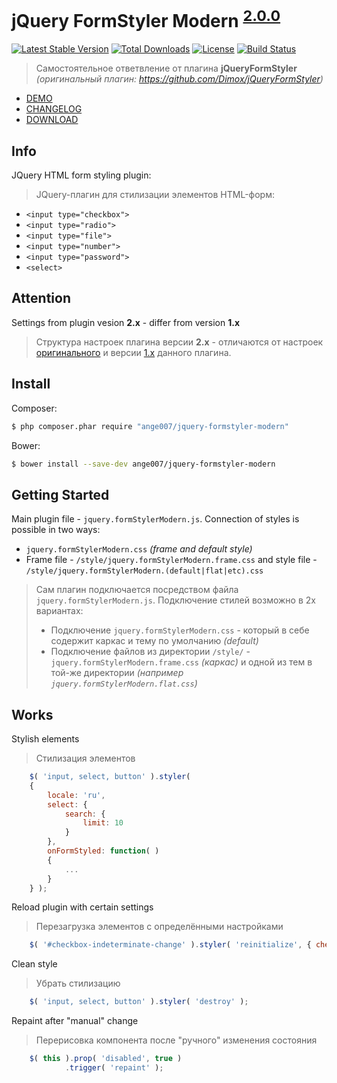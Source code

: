 # jQuery FormStyler Modern <sup>[2.0.0](https://github.com/ange007/JQueryFormStylerModern/blob/dev/CHANGELOG.md)</sup> 
[![Latest Stable Version](https://poser.pugx.org/ange007/jquery-formstyler-modern/v/stable)](https://packagist.org/packages/ange007/jquery-formstyler-modern)
[![Total Downloads](https://poser.pugx.org/ange007/jquery-formstyler-modern/downloads)](https://packagist.org/packages/ange007/jquery-formstyler-modern)
[![License](https://poser.pugx.org/ange007/jquery-formstyler-modern/license)](https://packagist.org/packages/ange007/jquery-formstyler-modern)
[![Build Status](https://travis-ci.org/ange007/JQueryFormStyler-Modern.svg?branch=dev)](https://travis-ci.org/ange007/JQueryFormStyler-Modern)

>Самостоятельное ответвление от плагина **jQueryFormStyler** 
*(оригинальный плагин: https://github.com/Dimox/jQueryFormStyler)*

- [DEMO](http://ange007.github.io/JQueryFormStyler-Modern/)
- [CHANGELOG](https://github.com/ange007/JQueryFormStylerModern/blob/dev/CHANGELOG.md)
- [DOWNLOAD](https://github.com/ange007/JQueryFormStyler-Modern/releases)

## Info
JQuery HTML form styling plugin:
> JQuery-плагин для стилизации элементов HTML-форм:
- `<input type="checkbox">`
- `<input type="radio">`
- `<input type="file">`
- `<input type="number">`
- `<input type="password">`
- `<select>`

## Attention
Settings from plugin vesion **2.x** - differ from version **1.x**
> Структура настроек плагина версии **2.x** - отличаются от настроек [оригинального](https://github.com/Dimox/jQueryFormStyler) и версии [1.x](https://github.com/ange007/JQueryFormStyler-Modern/tree/1.x---release) данного плагина.

## Install
Composer:
```sh
$ php composer.phar require "ange007/jquery-formstyler-modern"
```
Bower:
```sh
$ bower install --save-dev ange007/jquery-formstyler-modern
```

## Getting Started
Main plugin file - `jquery.formStylerModern.js`.
Connection of styles is possible in two ways:
- `jquery.formStylerModern.css` *(frame and default style)*
- Frame file - `/style/jquery.formStylerModern.frame.css` and style file - `/style/jquery.formStylerModern.(default|flat|etc).css`

> Сам плагин подключается посредством файла `jquery.formStylerModern.js`.
> Подключение стилей возможно в 2х вариантах:
> - Подключение `jquery.formStylerModern.css` - который в себе содержит каркас и тему по умолчанию *(default)*
> - Подключение файлов из директории `/style/` - `jquery.formStylerModern.frame.css` *(каркас)* и одной из тем в той-же директории *(например `jquery.formStylerModern.flat.css`)*

## Works
Stylish elements
> Стилизация элементов
```javascript
	$( 'input, select, button' ).styler( 
	{
		locale: 'ru',
		select: { 
			search: {
				limit: 10
			}
		},
		onFormStyled: function( ) 
		{ 
			...
		}
	} );
```

Reload plugin with certain settings
> Перезагрузка элементов с определёнными настройками
```javascript
	$( '#checkbox-indeterminate-change' ).styler( 'reinitialize', { checkbox: { indeterminate: true } } );
```

Clean style
> Убрать стилизацию
```javascript
	$( 'input, select, button' ).styler( 'destroy' );
```

Repaint after "manual" change
> Перерисовка компонента после "ручного" изменения состояния
```javascript
	$( this ).prop( 'disabled', true )
			.trigger( 'repaint' );
```